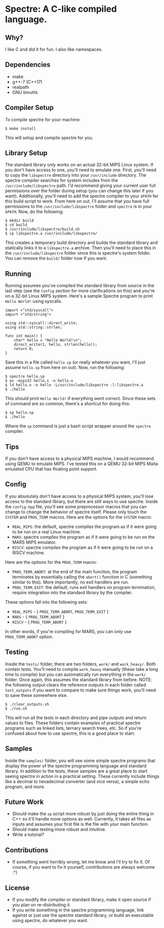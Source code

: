 # Spectre: A C-like compiled language.

## Why?
I like C and did it for fun. I also like namespaces.

## Dependencies
* make
* g++\-7 (C++17)
* realpath
* GNU binutils

## Compiler Setup
To compile spectre for your machine:
```
$ make install
```
This will setup and compile spectre for you.

## Library Setup
The standard library only works on an actual 32-bit MIPS Linux system. If you don't have access to one, you'll need to emulate one.
First, you'll need to copy the `libspectre` directory into your `/usr/include` directory. The spectre compiler searches for system includes from the
`/usr/include/libspectre` path. I'd recommend giving your current user full permissions over the folder during setup (you can change this later if you want).
Additionally, you'll need to add the spectre compiler to your `$PATH` for this build script to work.
From here on out, I'll assume that you have full permissions to the `/usr/include/libspectre` folder and `spectre` is in your `$PATH`.
Now, do the following:
```
$ mkdir build
$ cd build
$ /usr/include/libspectre/build.sh
$ cp libspectre.a /usr/include/libspectre/
```
This creates a temporary build directory and builds the standard library and statically links it to a `libspectre.a` archive.
Then you'll need to place this in the `/usr/include/libspectre` folder since this is spectre's system folder.
You can remove the `build/` folder now if you want.

## Running
Running assumes you've compiled the standard library from source in the last step (see the `Config` section for more clarifications on this) and you're on a 32-bit Linux MIPS system.
Here's a sample Spectre program to print `Hello World!` using syscalls.
```
import <"std/syscall">
import <"std/string">

using std::syscall::direct_write;
using std::string::strlen;

func int main() {
	char* hello = "Hello World!\n";
	direct_write(1, hello, strlen(hello));
	return 0;
}
```
Save this in a file called `hello.sp` (or really whatever you want, I'll just assume `hello.sp` from here on out).
Now, run the following:
```
$ spectre hello.sp
$ as -mips32 hello.s -o hello.o
$ ld hello.o -o hello -L/usr/include/libspectre -l:libspectre.a
$ ./hello
```
This should print `Hello World!` if everything went correct. Since these sets of command are so common, there's a shortcut for doing this:
```
$ sp hello.sp
$ ./hello
```
Where the `sp` command is just a bash script wrapper around the `spectre` compiler.

## Tips
If you don't have access to a physical MIPS machine, I would recommend using QEMU to emulate MIPS. I've tested this on a QEMU 32-bit MIPS Malta emulated CPU that has floating point support.

## Config
If you absolutely don't have access to a physical MIPS system, you'll lose access to the standard library, but there are still ways to use spectre.
Inside the `config.hpp` file, you'll see some preprocessor macros that you can change to change the behavior of spectre itself.
Please only touch the `SYSTEM` and `PROG_TERM` macros.
Here are the options for the `SYSTEM` macro:
* `REAL_MIPS`: the default, spectre compiles the program as if it were going to be run on a real Linux machine.
* `MARS`: spectre compiles the program as if it were going to be run on the MARS MIPS emulator.
* `RISCV`: spectre compiles the program as if it were going to be run on a RISCV machine.

Here are the options for the `PROG_TERM` macro:
* `PROG_TERM_ABORT`: at the end of the main function, the program terminates by essentially calling the `abort()` function in C (something similar to this). More importantly, no exit handlers are run.
* `PROG_TERM_EXIT`: the default, runs exit handlers on program termination, require integration into the standard library by the compiler.

These options fall into the following sets:
* `REAL_MIPS` - { `PROG_TERM_ABORT`, `PROG_TERM_EXIT` }
* `MARS` - { `PROG_TERM_ABORT` }
* `RISCV` - { `PROG_TERM_ABORT` }

In other words, if you're compiling for MARS, you can only use `PROG_TERM_ABORT` option.

## Testing
Inside the `tests/` folder, there are two folders, `work/` and `work_heavy/`. Both contain tests. You'll need to compile `work_heavy` manually (these take a long time to compile) but you can automatically run everything in the `work/` folder.
Once again, this assumes the standard library from before.
NOTE: the following output clears the reference outputs in each folder called `test_outputs` if you want to compare to make sure things work, you'll need to save these somewhere else.
```
$ ./clear_outputs.sh
$ ./run.sh
```
This will run all the tests in each directory and pipe outputs and return values to files. These folders contain examples of practical spectre programs such as linked lists, ternary search trees, etc. So if you're confused about how to use spectre, this is a good place to start.

## Samples
Inside the `samples/` folder, you will see some simple spectre programs that display the power of the spectre programming language and standard library. In addition to the tests, these samples are a great place to start seeing spectre in action in a practical setting. These currently include things like a decimal to hexadecimal converter (and vice versa), a simple echo program, and more. 

## Future Work
* Should make the `sp` script more robust by just doing the entire thing in C++ so it'll handle more options as well. Currently, it takes all files as inputs and assumes your first file is the file with your main function.
* Should make testing more robust and intuitive.
* Write a tutorial?

## Contributions
* If something went horribly wrong, let me know and I'll try to fix it. Of course, if you want to fix it yourself, contributions are always welcome :^)

## License
* If you modify the compiler or standard library, make it open source if you plan on re-distributing it.
* If you write something in the spectre programming language, link against or just use the spectre standard library, or build an executable using spectre, do whatever you want.
